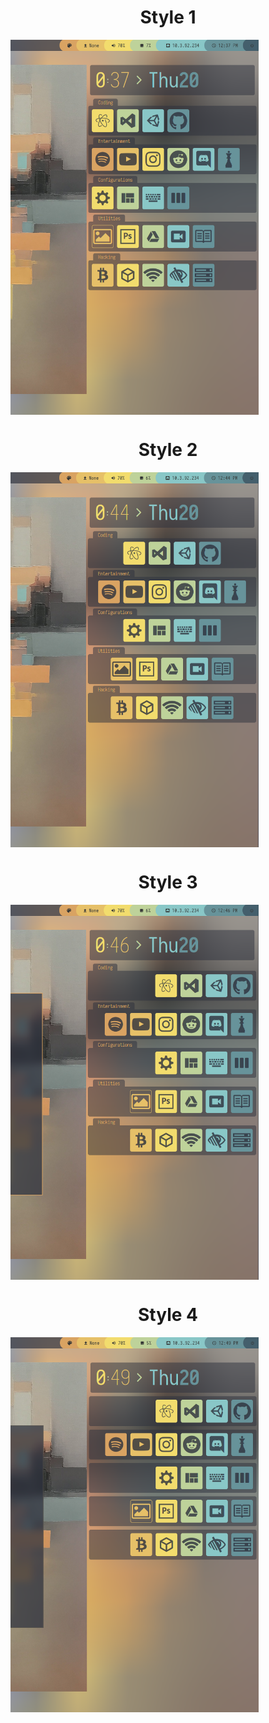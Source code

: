 <h1 align="center">Style 1</h1>
<img src="screenshot1.png" height="600px" align="center"/>

<h1 align="center">Style 2</h1>
<img src="screenshot2.png" height="600px" align="center"/>

<h1 align="center">Style 3</h1>
<img src="screenshot3.png" height="600px" align="center"/>

<h1 align="center">Style 4</h1>
<img src="screenshot4.png" height="600px" align="center"/>
